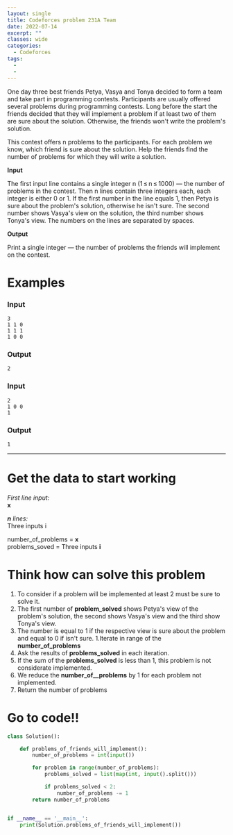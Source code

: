 ```yaml
---
layout: single
title: Codeforces problem 231A Team
date: 2022-07-14
excerpt: ""
classes: wide
categories:
  - Codeforces
tags:
  - 
  - 
---
```


One day three best friends Petya, Vasya and Tonya decided to form a team and take part in programming contests. Participants are usually offered several problems during programming contests. Long before the start the friends decided that they will implement a problem if at least two of them are sure about the solution. Otherwise, the friends won't write the problem's solution.

This contest offers n problems to the participants. For each problem we know, which friend is sure about the solution. Help the friends find the number of problems for which they will write a solution.

**Input**

The first input line contains a single integer n (1 ≤ n ≤ 1000) — the number of problems in the contest. Then n lines contain three integers each, each integer is either 0 or 1. If the first number in the line equals 1, then Petya is sure about the problem's solution, otherwise he isn't sure. The second number shows Vasya's view on the solution, the third number shows Tonya's view. The numbers on the lines are separated by spaces.

**Output**

Print a single integer — the number of problems the friends will implement on the contest.


# Examples

### **Input**
```
3
1 1 0
1 1 1
1 0 0
```
### **Output**
```
2
```
### **Input**
```
2
1 0 0
1
```
### **Output**
```
1
```

---

# Get the data to start working

*First line input:*  
**x**

***n*** *lines:*  
Three inputs i

number_of_problems = **x**  
problems_soved = Three inputs **i**

# Think how can solve this problem
1. To consider if a problem will be implemented at least 2 must be sure to solve it.
1. The first number of **problem_solved** shows Petya's view of the problem's solution, the second shows Vasya's view and the third show Tonya's view.
1. The number is equal to 1 if the respective view is sure about the problem and equal to 0 if isn't sure.
1.Iterate in range of the **number_of_problems**
1. Ask the results of **problems_solved** in each iteration.
1. If the sum of the **problems_solved** is less than 1, this problem is not considerate implemented.
1. We reduce the **number_of__problems** by 1 for each problem not implemented.
1. Return the number of problems

# Go to code!!

```python
class Solution():

    def problems_of_friends_will_implement():
        number_of_problems = int(input())

        for problem in range(number_of_problems):
            problems_solved = list(map(int, input().split()))

            if problems_solved < 2:
                number_of_problems -= 1
        return number_of_problems


if __name__ == '__main__':
    print(Solution.problems_of_friends_will_implement())

```

